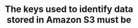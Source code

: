 ---
layout: all-exams
title: "The keys used to identify data stored in Amazon S3 must be"
blurb: "According to the Amazon S3 docs, Keys can be any string, and they can be constructed to mimic hierarchical attributes. Alternatively, you can use S3 O"
quid: 62
---